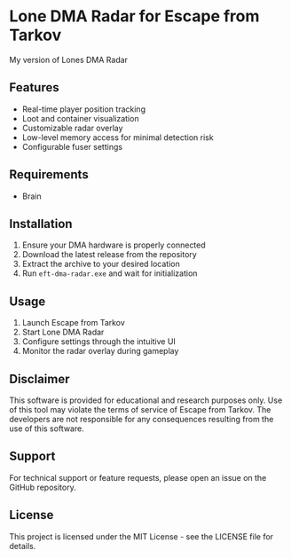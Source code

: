 # Lone DMA Radar for Escape from Tarkov

My version of Lones DMA Radar 

## Features
- Real-time player position tracking
- Loot and container visualization
- Customizable radar overlay
- Low-level memory access for minimal detection risk
- Configurable fuser settings

## Requirements
- Brain

## Installation
1. Ensure your DMA hardware is properly connected
2. Download the latest release from the repository
3. Extract the archive to your desired location
4. Run `eft-dma-radar.exe` and wait for initialization

## Usage
1. Launch Escape from Tarkov
2. Start Lone DMA Radar
3. Configure settings through the intuitive UI
4. Monitor the radar overlay during gameplay

## Disclaimer
This software is provided for educational and research purposes only. Use of this tool may violate the terms of service of Escape from Tarkov. The developers are not responsible for any consequences resulting from the use of this software.

## Support
For technical support or feature requests, please open an issue on the GitHub repository.

## License
This project is licensed under the MIT License - see the LICENSE file for details.
